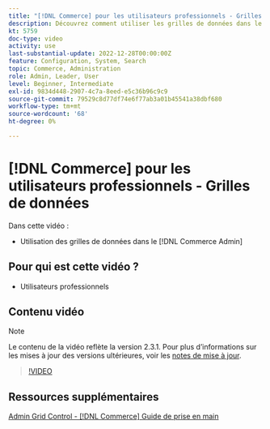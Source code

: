 ```yaml
---
title: "[!DNL Commerce] pour les utilisateurs professionnels - Grilles de données"
description: Découvrez comment utiliser les grilles de données dans le  [!DNL Commerce Admin].
kt: 5759
doc-type: video
activity: use
last-substantial-update: 2022-12-28T00:00:00Z
feature: Configuration, System, Search
topic: Commerce, Administration
role: Admin, Leader, User
level: Beginner, Intermediate
exl-id: 9834d448-2907-4c7a-8eed-e5c36b96c9c9
source-git-commit: 79529c8d77df74e6f77ab3a01b45541a38dbf680
workflow-type: tm+mt
source-wordcount: '68'
ht-degree: 0%

---
```


# [!DNL Commerce] pour les utilisateurs professionnels - Grilles de données

Dans cette vidéo :

- Utilisation des grilles de données dans le [!DNL Commerce Admin]

## Pour qui est cette vidéo ?

- Utilisateurs professionnels

## Contenu vidéo

>[!NOTE]
>
>Le contenu de la vidéo reflète la version 2.3.1. Pour plus d’informations sur les mises à jour des versions ultérieures, voir les [notes de mise à jour](https://experienceleague.adobe.com/docs/commerce-operations/release/notes/overview.html).

>[!VIDEO](https://video.tv.adobe.com/v/35960?quality=12&learn=on)

## Ressources supplémentaires

[Admin Grid Control - [!DNL Commerce] Guide de prise en main](https://experienceleague.adobe.com/docs/commerce-admin/start/admin/tools/admin-grid-controls.html)
